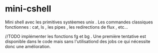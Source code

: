 # mini-cshell
Mini shell avec les primitives systèemes unix . 
Les commandes classiques fonctionnes : cat, ls , les pipes , les redirections de flux , etc... 

//TODO implémenter les fonctions fg et bg . Une première tentative est disponible dans le code mais sans l'utilisationd des jobs ce qui nécessite donc une amélioration.
